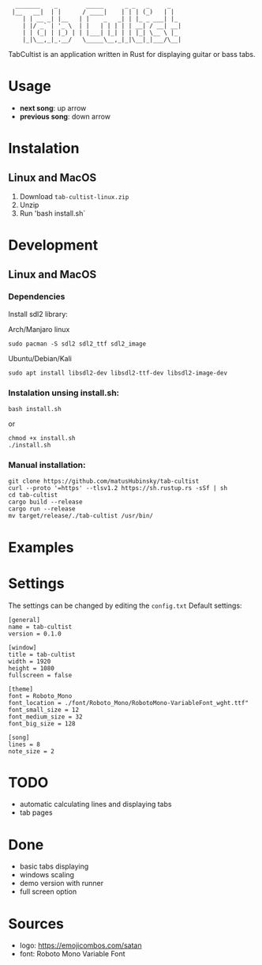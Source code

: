 ```
  _______    _        _____      _ _   _     _   
 |__   __|  | |      / ____|    | | | (_)   | |  
    | | __ _| |__   | |    _   _| | |_ _ ___| |_ 
    | |/ _` | '_ \  | |   | | | | | __| / __| __|
    | | (_| | |_) | | |___| |_| | | |_| \__ \ |_ 
    |_|\__,_|_.__/   \_____\__,_|_|\__|_|___/\__|
```

TabCultist is an application written in Rust for displaying guitar or bass tabs. 

# Usage
- **next song**: up arrow
- **previous song**: down arrow

# Instalation
## Linux and MacOS
1. Download `tab-cultist-linux.zip`
2. Unzip 
3. Run 'bash install.sh`

# Development
## Linux and MacOS
### Dependencies
Install sdl2 library:

Arch/Manjaro linux
```
sudo pacman -S sdl2 sdl2_ttf sdl2_image
```

Ubuntu/Debian/Kali
```
sudo apt install libsdl2-dev libsdl2-ttf-dev libsdl2-image-dev
```

### Instalation unsing **install.sh**:
```
bash install.sh
```
or
```
chmod +x install.sh
./install.sh
```

### Manual installation:
```
git clone https://github.com/matusHubinsky/tab-cultist
curl --proto '=https' --tlsv1.2 https://sh.rustup.rs -sSf | sh
cd tab-cultist
cargo build --release
cargo run --release
mv target/release/./tab-cultist /usr/bin/
```

# Examples

# Settings
The settings can be changed by editing the `config.txt`
Default settings:
```
[general]
name = tab-cultist
version = 0.1.0

[window]
title = tab-cultist
width = 1920
height = 1080
fullscreen = false

[theme]
font = Roboto_Mono
font_location = ./font/Roboto_Mono/RobotoMono-VariableFont_wght.ttf"
font_small_size = 12
font_medium_size = 32
font_big_size = 128

[song]
lines = 8
note_size = 2
```

# TODO
- automatic calculating lines and displaying tabs
- tab pages

# Done
- basic tabs displaying
- windows scaling
- demo version with runner
- full screen option

# Sources
- logo: https://emojicombos.com/satan
- font: Roboto Mono Variable Font